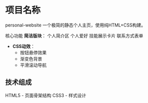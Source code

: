 # 项目名称
personal-website
一个极简的静态个人主页，使用纯HTML+CSS构建。

核心功能
**简洁版块**：
   个人简介区
   个人爱好
   技能展示卡片
   联系方式表单
- **CSS动效**：
  - 按钮悬停效果
  - 渐变色背景
  - 平滑滚动导航

## 技术组成

HTML5      - 页面骨架结构
CSS3       - 样式设计
